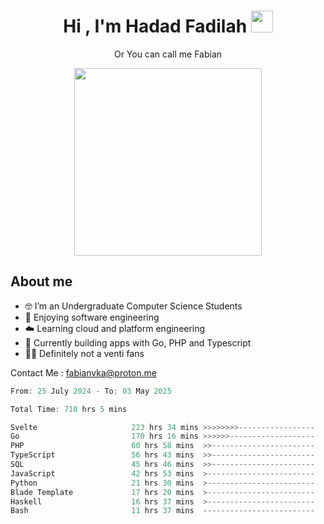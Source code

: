 <h1 align="center">Hi , I'm Hadad Fadilah  <img src="https://media.giphy.com/media/hvRJCLFzcasrR4ia7z/giphy.gif" width="35" ></h1>
<p align="center"><span>Or You can call me <span style="font: bold">Fabian</span></p>
<p align="center">
<img src="https://media.tenor.com/78dNivDemDAAAAAi/speech-bubble-venti.gif" width="300"/>    
</p>

##  About me
- 🤓 I’m an Undergraduate Computer Science Students
- 🍰 Enjoying software engineering
- ☁️ Learning cloud and platform engineering
- 🧰 Currently building apps with Go, PHP and Typescript 
- 🏃‍♂️ Definitely not a venti fans

Contact Me : fabianvka@proton.me

<!--START_SECTION:waka-->

```go
From: 25 July 2024 - To: 03 May 2025

Total Time: 710 hrs 5 mins

Svelte                     223 hrs 34 mins >>>>>>>>-----------------   31.21 %
Go                         170 hrs 16 mins >>>>>>-------------------   23.77 %
PHP                        60 hrs 58 mins  >>-----------------------   08.51 %
TypeScript                 56 hrs 43 mins  >>-----------------------   07.92 %
SQL                        45 hrs 46 mins  >>-----------------------   06.39 %
JavaScript                 42 hrs 53 mins  >------------------------   05.99 %
Python                     21 hrs 30 mins  >------------------------   03.00 %
Blade Template             17 hrs 20 mins  >------------------------   02.42 %
Haskell                    16 hrs 37 mins  >------------------------   02.32 %
Bash                       11 hrs 37 mins  -------------------------   01.62 %
```

<!--END_SECTION:waka-->




<!--
**Fadil-Tao/Fadil-Tao** is a ✨ _special_ ✨ repository because its `README.md` (this file) appears on your GitHub profile.


